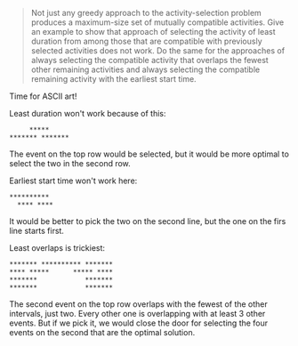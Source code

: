 > Not just any greedy approach to the activity-selection problem produces a
> maximum-size set of mutually compatible activities. Give an example to show
> that approach of selecting the activity of least duration from among those
> that are compatible with previously selected activities does not work. Do the
> same for the approaches of always selecting the compatible activity that
> overlaps the fewest other remaining activities and always selecting the
> compatible remaining activity with the earliest start time.

Time for ASCII art!

Least duration won't work because of this:

         *****
    ******* *******

The event on the top row would be selected, but it would be more optimal to
select the two in the second row.

Earliest start time won't work here:

    **********
      **** ****

It would be better to pick the two on the second line, but the one on the firs
line starts first.

Least overlaps is trickiest:

    ******* ********** *******
    **** *****      ***** ****
    *******            *******
    *******            *******

The second event on the top row overlaps with the fewest of the other intervals,
just two. Every other one is overlapping with at least 3 other events. But if we
pick it, we would close the door for selecting the four events on the second
that are the optimal solution.
